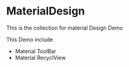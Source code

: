# MaterialDesign
This is the collection for material Design Demo

This Demo include 
- Material ToolBar  
- Material RecyclView
